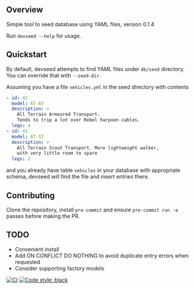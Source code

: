 ## Overview

Simple tool to seed database using YAML files, version 0.1.4

Run `devseed --help` for usage.

## Quickstart

By default, devseed attempts to find YAML files under `db/seed` directory.
You can override that with `--seed-dir`.

Assuming you have a file `vehicles.yml` in the seed directory with contents

```yaml
- id: 42
  model: AT-AT
  description: >
    All Terrain Armoured Transport.
    Tends to trip a lot over Rebel harpoon cables.
  legs: 4
- id: 41
  model: AT-ST
  description: >
    All Terrain Scout Transport. More lightweight walker,
    with very little room to spare
  legs: 2
```

and you already have table `vehicles` in your database with
appropriate schema, devseed will find the file and insert entries there.

## Contributing

Clone the repository, install `pre-commit` and ensure `pre-commit run -a` passes
before making the PR.

## TODO

- Convenient install
- Add ON CONFLICT DO NOTHING to avoid duplicate entry errors when requested
- Consider supporting factory models

[![CI](https://github.com/edvardm/devseed/actions/workflows/ci.yml/badge.svg)](https://github.com/edvardm/devseed/actions/workflows/ci.yml)
[![Code style: black](https://img.shields.io/badge/code%20style-black-000000.svg)](https://github.com/psf/black)

